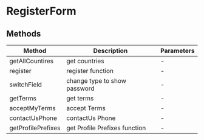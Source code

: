 # RegisterForm

## Methods

<!-- @vuese:RegisterForm:methods:start -->
|Method|Description|Parameters|
|---|---|---|
|getAllCountires|get countries|-|
|register|register function|-|
|switchField|change type to show password|-|
|getTerms|get terms|-|
|acceptMyTerms|accept Terms|-|
|contactUsPhone|contactUs Phone|-|
|getProfilePrefixes|get Profile Prefixes function|-|

<!-- @vuese:RegisterForm:methods:end -->


